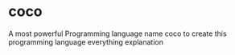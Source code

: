 # coco
A most powerful Programming language name coco to create this programming language everything explanation 
